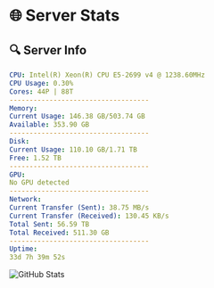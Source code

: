 # 🌐 Server Stats
## 🔍 Server Info
```yaml
CPU: Intel(R) Xeon(R) CPU E5-2699 v4 @ 1238.60MHz
CPU Usage: 0.30%
Cores: 44P | 88T
-----------------------------------
Memory:
Current Usage: 146.38 GB/503.74 GB
Available: 353.90 GB
-----------------------------------
Disk:
Current Usage: 110.10 GB/1.71 TB
Free: 1.52 TB
-----------------------------------
GPU:
No GPU detected
-----------------------------------
Network:
Current Transfer (Sent): 38.75 MB/s
Current Transfer (Received): 130.45 KB/s
Total Sent: 56.59 TB
Total Received: 511.30 GB
-----------------------------------
Uptime:
33d 7h 39m 52s
```
![GitHub Stats](https://img.shields.io/badge/Updated-2025-04-10_05:02:41-blue)